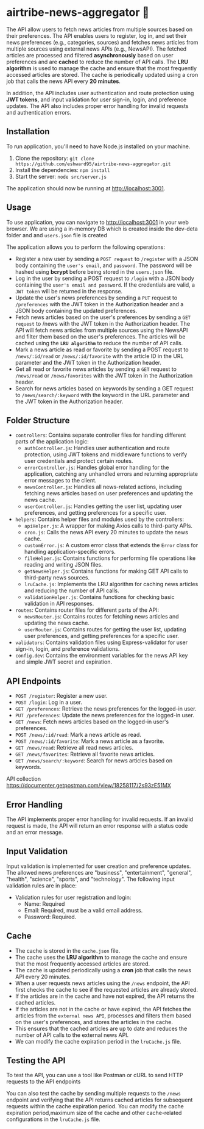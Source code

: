 # airtribe-news-aggregator 📰

The API allow users to fetch news articles from multiple sources based on their preferences. The API enables users to register, log in, and set their news preferences (e.g., categories, sources) and fetches news articles from multiple sources using external news APIs (e.g., NewsAPI). The fetched articles are processed and filtered __asynchronously__ based on user preferences and are __cached__ to reduce the number of API calls. The __LRU algorithm__ is used to manage the cache and ensure that the most frequently accessed articles are stored. The cache is periodically updated using a cron job that calls the news API every __20 minutes__.

In addition, the API includes user authentication and route protection using __JWT tokens__, and input validation for user sign-in, login, and preference updates. The API also includes proper error handling for invalid requests and authentication errors.

## Installation

To run application, you'll need to have Node.js installed on your machine.

1. Clone the repository: `git clone https://github.com/eshward95/airtribe-news-aggregator.git`
2. Install the dependencies: `npm install`
3. Start the server: `node src/server.js`

The application should now be running at [http://localhost:3001](http://localhost:3001).

## Usage

To use application, you can navigate to [http://localhost:3001](http://localhost:3001) in your web browser.
We are using a in-memory DB which is created inside the dev-deta folder and and `users.json` file is created

The application allows you to perform the following operations:

- Register a new user by sending a `POST request` to `/register` with a JSON body  containing the `user's email`, and `password`. The password will be hashed using __bcrypt__ before being stored in the `users.json` file.
- Log in the user by sending a POST request to `/login` with a JSON body containing the `user's email and password`. If the credentials are valid, a `JWT token` will be returned in the response.
- Update the user's news preferences by sending a `PUT` request to `/preferences` with the JWT token in the Authorization header and a JSON body containing the updated preferences.
- Fetch news articles based on the user's preferences by sending a `GET request` to /news with the JWT token in the Authorization header. The API will fetch news articles from multiple sources using the NewsAPI and filter them based on the user's preferences. The articles will be cached using the __`LRU algorithm`__ to reduce the number of API calls.
- Mark a news article as read or favorite by sending a POST request to `/news/:id/read` or `/news/:id/favorite` with the article ID in the URL parameter and the JWT token in the Authorization header.
- Get all read or favorite news articles by sending a `GET` request to `/news/read` or `/news/favorites` with the JWT token in the Authorization header.
- Search for news articles based on keywords by sending a GET request to `/news/search/:keyword` with the keyword in the URL parameter and the JWT token in the Authorization header.

## Folder Structure
- `controllers`: Contains separate controller files for handling different parts of the application logic:
  - `authController.js`: Handles user authentication and route protection, using JWT tokens and middleware functions to verify user credentials and protect certain routes.
  - `errorController.js`: Handles global error handling for the application, catching any unhandled errors and returning appropriate error messages to the client.
  - `newsController.js`: Handles all news-related actions, including fetching news articles based on user preferences and updating the news cache.
  - `userController.js`: Handles getting the user list, updating user preferences, and getting preferences for a specific user.
- `helpers`: Contains helper files and modules used by the controllers:
  - `apiHelper.js`: A wrapper for making Axios calls to third-party APIs.
  - `cron.js`: Calls the news API every 20 minutes to update the news cache.
  - `customError.js`: A custom error class that extends the `Error` class for handling application-specific errors.
  - `fileHelper.js`: Contains functions for performing file operations like reading and writing JSON files.
  - `getNewsHelper.js`: Contains functions for making GET API calls to third-party news sources.
  - `lruCache.js`: Implements the LRU algorithm for caching news articles and reducing the number of API calls.
  - `validationHelper.js`: Contains functions for checking basic validation in API responses.
- `routes`: Contains router files for different parts of the API:
  - `newsRouter.js`: Contains routes for fetching news articles and updating the news cache.
  - `userRouter.js`: Contains routes for getting the user list, updating user preferences, and getting preferences for a specific user.
- `validators`: Contains validation files using Express-validator for user sign-in, login, and preference validations.
- `config.dev`: Contains the environment variables for the news API key and simple JWT secret and expiration.


## API Endpoints

- `POST /register`: Register a new user.
- `POST /login`: Log in a user.
- `GET /preferences`: Retrieve the news preferences for the logged-in user.
- `PUT /preferences`: Update the news preferences for the logged-in user.
- `GET /news`: Fetch news articles based on the logged-in user's preferences.
- `POST /news/:id/read`: Mark a news article as read.
- `POST /news/:id/favorite`: Mark a news article as a favorite.
- `GET /news/read`: Retrieve all read news articles.
- `GET /news/favorites`: Retrieve all favorite news articles.
- `GET /news/search/:keyword`: Search for news articles based on keywords.

API collection https://documenter.getpostman.com/view/18258117/2s93zE51MX


## Error Handling

The API implements proper error handling for invalid requests. If an invalid request is made, the API will return an error response with a status code and an error message.

## Input Validation

Input validation is implemented for user creation and preference updates. 
The allowed news preferences are "business", "entertainment", "general", "health", "science", "sports", and "technology". The following input validation rules are in place:

- Validation rules for user registration and login:
  - Name: Required
  - Email: Required, must be a valid email address.
  - Password: Required.

## Cache

- The cache is stored in the `cache.json` file.
- The cache uses the __LRU algorithm__ to manage the cache and ensure that the most frequently accessed articles are stored.
- The cache is updated periodically using a __cron__ job that calls the news API every 20 minutes.
- When a user requests news articles using the `/news` endpoint, the API first checks the cache to see if the requested articles are already stored.
- If the articles are in the cache and have not expired, the API returns the cached articles.
- If the articles are not in the cache or have expired, the API fetches the articles from the `external news API`, processes and filters them based on the user's preferences, and stores the articles in the cache.
- This ensures that the cached articles are up to date and reduces the number of API calls to the external news API.
- We can modify the cache expiration period in the `lruCache.js` file.

## Testing the API

To test the API, you can use a tool like Postman or cURL to send HTTP requests to the API endpoints

You can also test the cache by sending multiple requests to the `/news` endpoint and verifying that the API returns cached articles for subsequent requests within the cache expiration period. You can modify the cache expiration period,maximum size of the cache and other cache-related configurations in the `lruCache.js` file.

